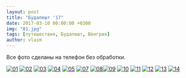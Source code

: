 ```yaml
---
layout: post
title: "Будапешт '17"
date: 2017-03-10 00:00:00 +0300
img: "01.jpg"
tags: [путешествия, Будапешт, Венгрия]
author: vlaim
---
```


Все фото сделаны на телефон без обработки.

[![01](/blog/assets/img/01.jpg)](/blog/assets/img/01.jpg) [![02](/blog/assets/img/02.jpg)](/blog/assets/img/02.jpg) [![03](/blog/assets/img/03.jpg)](/blog/assets/img/03.jpg) [![04](/blog/assets/img/04.jpg)](/blog/assets/img/04.jpg) [![05](/blog/assets/img/05.jpg)](/blog/assets/img/05.jpg) [![07](/blog/assets/img/07.jpg)](/blog/assets/img/07.jpg) [![08](/blog/assets/img/08.jpg)](/blog/assets/img/08.jpg)[![09](/blog/assets/img/09.jpg)](/blog/assets/img/09.jpg)
[![10](/blog/assets/img/10.jpg)](/blog/assets/img/10.jpg)
[![11](/blog/assets/img/11.jpg)](/blog/assets/img/11.jpg)
[![12](/blog/assets/img/12.jpg)](/blog/assets/img/12.jpg)
[![13](/blog/assets/img/13.jpg)](/blog/assets/img/13.jpg)
[![14](/blog/assets/img/14.jpg)](/blog/assets/img/14.jpg)